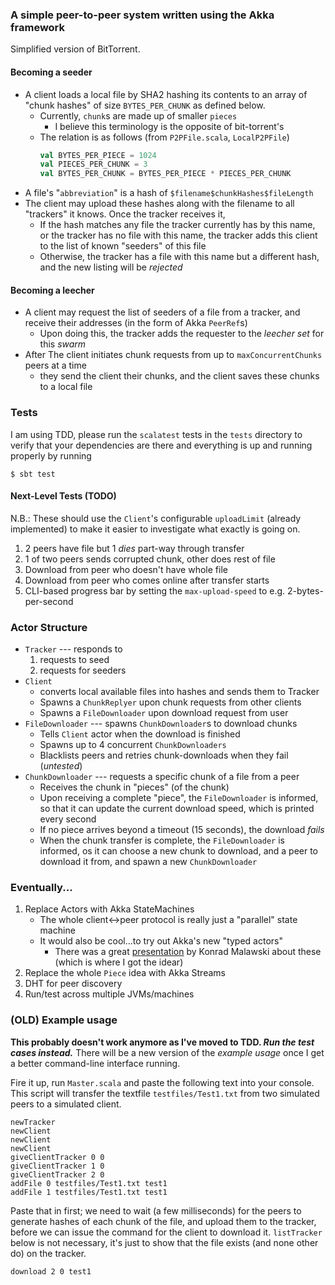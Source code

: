 ### A simple peer-to-peer system written using the Akka framework

Simplified version of BitTorrent.

#### Becoming a seeder
* A client loads a local file by SHA2 hashing its contents to an array of
  "chunk hashes" of size `BYTES_PER_CHUNK` as defined below.
    * Currently, `chunk`s are made up of smaller `pieces`
        * I believe this terminology is the opposite of bit-torrent's
    * The relation is as follows (from `P2PFile.scala`, `LocalP2PFile`)
        ```scala
        val BYTES_PER_PIECE = 1024
        val PIECES_PER_CHUNK = 3
        val BYTES_PER_CHUNK = BYTES_PER_PIECE * PIECES_PER_CHUNK
        ```
* A file's "`abbreviation`" is a hash of `$filename$chunkHashes$fileLength`
* The client may upload these hashes along with the filename to all "trackers"
  it knows. Once the tracker receives it,
    * If the hash matches any file the tracker currently has by this name, or
      the tracker has no file with this name, the tracker adds this client to
      the list of known "seeders" of this file
    * Otherwise, the tracker has a file with this name but a different hash,
      and the new listing will be _rejected_

#### Becoming a leecher
* A client may request the list of seeders of a file from a tracker, and 
  receive their addresses (in the form of Akka `PeerRef`s)
    * Upon doing this, the tracker adds the requester to the _leecher set_ for
      this _swarm_
* After The client initiates chunk requests from up to `maxConcurrentChunks`
  peers at a time
    * they send the client their chunks, and the client saves these chunks to a
      local file

### Tests

I am using TDD, please run the `scalatest` tests in the `tests` directory to
verify that your dependencies are there and everything is up and running
properly by running

```
$ sbt test
```


#### Next-Level Tests (TODO)

N.B.: These should use the `Client`'s configurable `uploadLimit` (already 
implemented) to make it easier to investigate what exactly is going on.

1. 2 peers have file but 1 *dies* part-way through transfer
2. 1 of two peers sends corrupted chunk, other does rest of file
3. Download from peer who doesn't have whole file
4. Download from peer who comes online after transfer starts
5. CLI-based progress bar by setting the `max-upload-speed` to e.g.
   2-bytes-per-second


### Actor Structure

* `Tracker` --- responds to 
    1. requests to seed
    2. requests for seeders
* `Client`
    * converts local available files into hashes and sends them to Tracker
    * Spawns a `ChunkReplyer` upon chunk requests from other clients
    * Spawns a `FileDownloader` upon download request from user
* `FileDownloader` --- spawns `ChunkDownloader`s to download chunks
    * Tells `Client` actor when the download is finished
    * Spawns up to 4 concurrent `ChunkDownloaders`
    * Blacklists peers and retries chunk-downloads when they fail (_untested_)
* `ChunkDownloader` --- requests a specific chunk of a file from a peer
    * Receives the chunk in "pieces" (of the chunk)
    * Upon receiving a complete "piece", the `FileDownloader` is informed, so
      that it can update the current download speed, which is printed every
      second
    * If no piece arrives beyond a timeout (15 seconds), the download *fails*
    * When the chunk transfer is complete, the `FileDownloader` is informed, os
      it can choose a new chunk to download, and a peer to download it from,
      and spawn a new `ChunkDownloader`

### Eventually...

1. Replace Actors with Akka StateMachines
    * The whole client<->peer protocol is really just a "parallel" state
      machine
    * It would also be cool...to try out Akka's new "typed actors"
        * There was a great [presentation][typed-konrad] by Konrad Malawski
          about these (which is where I got the idear)
2. Replace the whole `Piece` idea with Akka Streams
3. DHT for peer discovery
4. Run/test across multiple JVMs/machines

[typed-konrad]: https://www.youtube.com/watch?v=WnTSuYL4_wU

### (OLD) Example usage

**This probably doesn't work anymore as I've moved to TDD. _Run the test cases
instead._** There will be a new version of the *example usage* once I get a
better command-line interface running.

Fire it up, run `Master.scala` and paste the following text into your console.
This script will transfer the textfile `testfiles/Test1.txt` from two simulated
peers to a simulated client.

    newTracker
    newClient
    newClient
    newClient
    giveClientTracker 0 0
    giveClientTracker 1 0
    giveClientTracker 2 0
    addFile 0 testfiles/Test1.txt test1
    addFile 1 testfiles/Test1.txt test1
    
Paste that in first; we need to wait (a few milliseconds) for the peers to
generate hashes of each chunk of the file, and upload them to the tracker,
before we can issue the command for the client to download it. `listTracker`
below is not necessary, it's just to show that the file exists (and none other
do) on the tracker.
    
    download 2 0 test1
